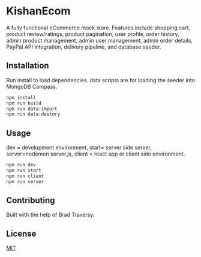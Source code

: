 # KishanEcom


A fully functional eCommerce mock store.
Features include shopping cart, product review/ratings, product pagination, user profile, order history, admin product
management, admin user management, admin order details, PayPal API integration, delivery pipeline, and database seeder.



## Installation

Run install to load dependencies. data scripts are for loading the seeder into MongoDB Compass.

```bash
npm install
npm run build
npm run data:import
npm run data:destory
```

## Usage

dev = development environment, start= server side server, server=nodemon server.js, client = react app or client side environment.

```bash
npm run dev
npm run start
npm run client
npm run server
```

## Contributing

Built with the help of Brad Traversy.

## License

[MIT](https://choosealicense.com/licenses/mit/)
